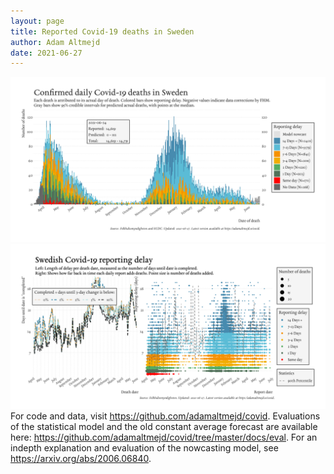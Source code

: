 ```yaml
---
layout: page
title: Reported Covid-19 deaths in Sweden
author: Adam Altmejd
date: 2021-06-27
---
```


![Graph of Swedish Covid-19 deaths with reporting delay.](deaths_lag_sweden_2021-06-27.png "Swedish Covid-19 deaths.")
![Graph of Swedish Covid-19 reporting delay in daily deaths.](lag_trend_sweden_2021-06-27.png "Trend in Swedish Covid-19 mortality reporting delay.")
For code and data, visit <https://github.com/adamaltmejd/covid>.
Evaluations of the statistical model and the old constant average forecast are available here: <https://github.com/adamaltmejd/covid/tree/master/docs/eval>.
For an indepth explanation and evaluation of the nowcasting model, see <https://arxiv.org/abs/2006.06840>.
